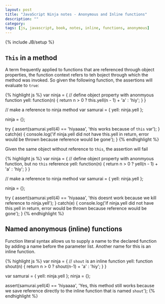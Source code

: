```yaml
---
layout: post
title: "JavaScript Ninja notes - Anonymous and Inline functions"
description: ""
category: 
tags: [js, javascript, book, notes, inline, functions, anonymous]
---
```

{% include JB/setup %}

## `This` in a method

A term frequently applied to functions that are referenced through object properties, the function context refers to teh boject through which the method was invoked. So given the following function, the assertions will evaluate to `true`:

{% highlight js %}
var ninja = {
  // define object property with anonmyous function
  yell: function(n) {
    return n > 0 ? this.yell(n - 1) + 'a' : 'hiy';
  }
}

// make a reference to ninja method
var samurai = { yell: ninja.yell };

ninja = {};

try {
  assert(samurai.yell(4) == 'hiyaaaa', 'this works because of `this` var');
  }
catch(e) {
  console.log('if ninja.yell did not have this.yell in return, error would be thrown because reference would be gone');
}
{% endhighlight %}


Given the same object without reference to `this`, the assertion will fail

{% highlight js %}
var ninja = {
  // define object property with anonmyous function, but no `this` reference
  yell: function(n) {
    return n > 0 ? yell(n - 1) + 'a' : 'hiy';
  }
}

// make a reference to ninja method
var samurai = { yell: ninja.yell };

ninja = {};

try {
  assert(samurai.yell(4) == 'hiyaaaa', 'this doesnt work because we kill reference to ninja.yell');
  }
catch(e) {
  console.log('if ninja.yell did not have this.yell in return, error would be thrown because reference would be gone');
}
{% endhighlight %}


## Named anonymous (inline) functions

Function literal syntax allows us to supply a name to the declared function by adding a name before the parameter list. Another name for this is an inline function.

{% highlight js %}
var ninja = {
  // `shout` is an inline function
  yell: function shout(n) {
    return n > 0 ? shout(n-1) + 'a' : 'hiy';
  }
}

var samurai = { yell: ninja.yell };
ninja = {};

assert(samurai.yell(4) == 'hiyaaaa', 'Yes, this method still works because we save reference directly to the inline function that is named `shout`');
{% endhighlight %}
